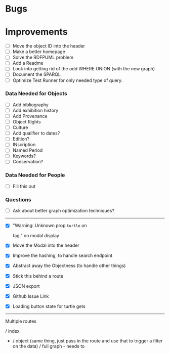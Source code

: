 # Bugs

# Improvements

* [ ] Move the object ID into the header
* [ ] Make a better homepage
* [ ] Solve the RDFPUML problem
* [ ] Add a Readme
* [ ] Look into getting rid of the odd WHERE UNION (with the new graph)
* [ ] Document the SPARQL
* [ ] Optimize Test Runner for only needed type of query.

### Data Needed for Objects

* [ ] Add bibliography
* [ ] Add exhibition history
* [ ] Add Provenance
* [ ] Object Rights
* [ ] Culture
* [ ] Add qualifier to dates?
* [ ] Edition?
* [ ] INscription
* [ ] Named Period
* [ ] Keywords?
* [ ] Conservation?

### Data Needed for People

* [ ] Fill this out

### Questions

* [ ] Ask about better graph optimization techniques?

---

* [X] "Warning: Unknown prop `turtle` on <div> tag." on modal display
* [X] Move the Modal into the header
* [X] Improve the hashing, to handle search endpoint
* [X] Abstract away the Objectness (to handle other things)
* [X] Stick this behind a route
* [X] JSON export
* [X] Github Issue Link
* [X] Loading button state for turtle gets


---

Multiple routes

/ index
- / object (same thing, just pass in the route and use that to trigger a filter on the data)
  / full graph - needs to 